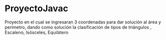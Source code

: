 # ProyectoJavac
Proyecto en el cual se ingresaran 3 coordenadas para dar solución al área y perímetro, dando como solución la clasificación de tipos de  triángulos , Escaleno, Isósceles, Equilátero 
